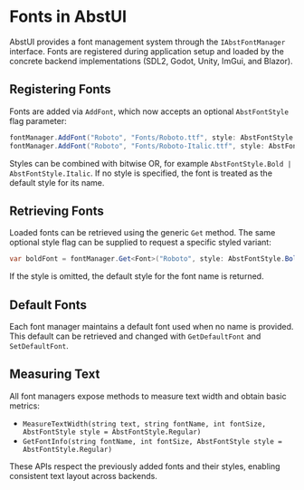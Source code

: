 # Fonts in AbstUI

AbstUI provides a font management system through the `IAbstFontManager` interface. Fonts are registered during application setup and loaded by the concrete backend implementations (SDL2, Godot, Unity, ImGui, and Blazor).

## Registering Fonts

Fonts are added via `AddFont`, which now accepts an optional `AbstFontStyle` flag parameter:

```csharp
fontManager.AddFont("Roboto", "Fonts/Roboto.ttf", style: AbstFontStyle.Bold);
fontManager.AddFont("Roboto", "Fonts/Roboto-Italic.ttf", style: AbstFontStyle.Italic);
```

Styles can be combined with bitwise OR, for example `AbstFontStyle.Bold | AbstFontStyle.Italic`.
If no style is specified, the font is treated as the default style for its name.

## Retrieving Fonts

Loaded fonts can be retrieved using the generic `Get` method. The same optional style flag can be supplied to request a specific styled variant:

```csharp
var boldFont = fontManager.Get<Font>("Roboto", style: AbstFontStyle.Bold);
```

If the style is omitted, the default style for the font name is returned.

## Default Fonts

Each font manager maintains a default font used when no name is provided. This default can be retrieved and changed with `GetDefaultFont` and `SetDefaultFont`.

## Measuring Text

All font managers expose methods to measure text width and obtain basic metrics:

- `MeasureTextWidth(string text, string fontName, int fontSize, AbstFontStyle style = AbstFontStyle.Regular)`
- `GetFontInfo(string fontName, int fontSize, AbstFontStyle style = AbstFontStyle.Regular)`

These APIs respect the previously added fonts and their styles, enabling consistent text layout across backends.
